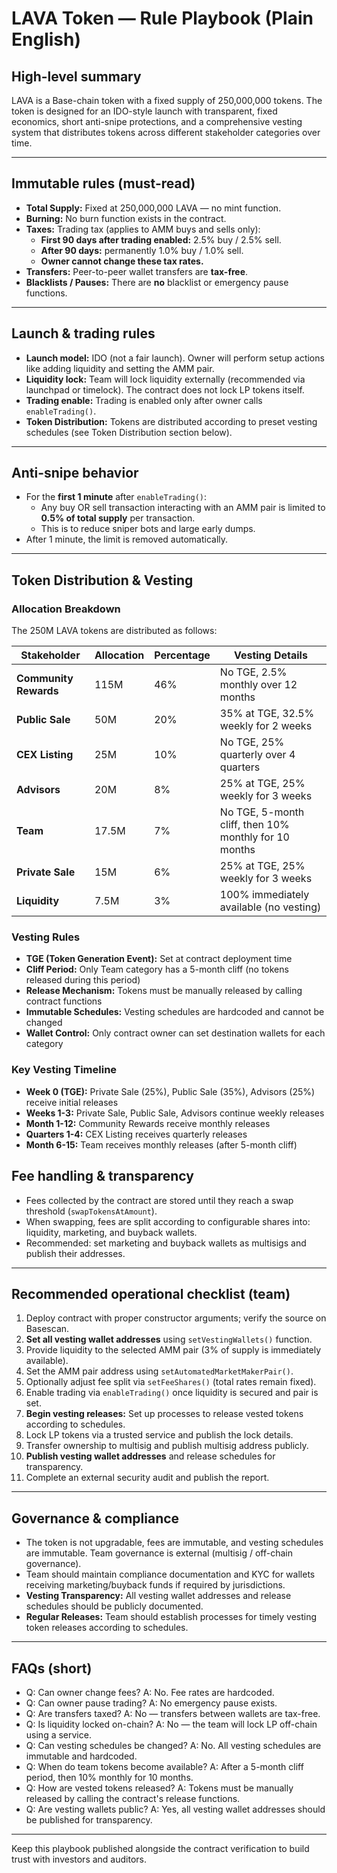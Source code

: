 # LAVA Token — Rule Playbook (Plain English)

## High-level summary
LAVA is a Base-chain token with a fixed supply of 250,000,000 tokens. The token is designed for an IDO-style launch with transparent, fixed economics, short anti-snipe protections, and a comprehensive vesting system that distributes tokens across different stakeholder categories over time.

---

## Immutable rules (must-read)
- **Total Supply:** Fixed at 250,000,000 LAVA — no mint function.
- **Burning:** No burn function exists in the contract.
- **Taxes:** Trading tax (applies to AMM buys and sells only):
  - **First 90 days after trading enabled:** 2.5% buy / 2.5% sell.
  - **After 90 days:** permanently 1.0% buy / 1.0% sell.
  - **Owner cannot change these tax rates.**
- **Transfers:** Peer-to-peer wallet transfers are **tax-free**.
- **Blacklists / Pauses:** There are **no** blacklist or emergency pause functions.

---

## Launch & trading rules
- **Launch model:** IDO (not a fair launch). Owner will perform setup actions like adding liquidity and setting the AMM pair.
- **Liquidity lock:** Team will lock liquidity externally (recommended via launchpad or timelock). The contract does not lock LP tokens itself.
- **Trading enable:** Trading is enabled only after owner calls `enableTrading()`.
- **Token Distribution:** Tokens are distributed according to preset vesting schedules (see Token Distribution section below).

---

## Anti-snipe behavior
- For the **first 1 minute** after `enableTrading()`:
  - Any buy OR sell transaction interacting with an AMM pair is limited to **0.5% of total supply** per transaction.
  - This is to reduce sniper bots and large early dumps.
- After 1 minute, the limit is removed automatically.

---

## Token Distribution & Vesting

### Allocation Breakdown
The 250M LAVA tokens are distributed as follows:

| Stakeholder | Allocation | Percentage | Vesting Details |
|-------------|------------|------------|------------------|
| **Community Rewards** | 115M | 46% | No TGE, 2.5% monthly over 12 months |
| **Public Sale** | 50M | 20% | 35% at TGE, 32.5% weekly for 2 weeks |
| **CEX Listing** | 25M | 10% | No TGE, 25% quarterly over 4 quarters |
| **Advisors** | 20M | 8% | 25% at TGE, 25% weekly for 3 weeks |
| **Team** | 17.5M | 7% | No TGE, 5-month cliff, then 10% monthly for 10 months |
| **Private Sale** | 15M | 6% | 25% at TGE, 25% weekly for 3 weeks |
| **Liquidity** | 7.5M | 3% | 100% immediately available (no vesting) |

### Vesting Rules
- **TGE (Token Generation Event):** Set at contract deployment time
- **Cliff Period:** Only Team category has a 5-month cliff (no tokens released during this period)
- **Release Mechanism:** Tokens must be manually released by calling contract functions
- **Immutable Schedules:** Vesting schedules are hardcoded and cannot be changed
- **Wallet Control:** Only contract owner can set destination wallets for each category

### Key Vesting Timeline
- **Week 0 (TGE):** Private Sale (25%), Public Sale (35%), Advisors (25%) receive initial releases
- **Weeks 1-3:** Private Sale, Public Sale, Advisors continue weekly releases
- **Month 1-12:** Community Rewards receive monthly releases
- **Quarters 1-4:** CEX Listing receives quarterly releases
- **Month 6-15:** Team receives monthly releases (after 5-month cliff)

## Fee handling & transparency
- Fees collected by the contract are stored until they reach a swap threshold (`swapTokensAtAmount`).
- When swapping, fees are split according to configurable shares into: liquidity, marketing, and buyback wallets.
- Recommended: set marketing and buyback wallets as multisigs and publish their addresses.

---

## Recommended operational checklist (team)
1. Deploy contract with proper constructor arguments; verify the source on Basescan.
2. **Set all vesting wallet addresses** using `setVestingWallets()` function.
3. Provide liquidity to the selected AMM pair (3% of supply is immediately available).
4. Set the AMM pair address using `setAutomatedMarketMakerPair()`.
5. Optionally adjust fee split via `setFeeShares()` (total rates remain fixed).
6. Enable trading via `enableTrading()` once liquidity is secured and pair is set.
7. **Begin vesting releases:** Set up processes to release vested tokens according to schedules.
8. Lock LP tokens via a trusted service and publish the lock details.
9. Transfer ownership to multisig and publish multisig address publicly.
10. **Publish vesting wallet addresses** and release schedules for transparency.
11. Complete an external security audit and publish the report.

---

## Governance & compliance
- The token is not upgradable, fees are immutable, and vesting schedules are immutable. Team governance is external (multisig / off-chain governance).
- Team should maintain compliance documentation and KYC for wallets receiving marketing/buyback funds if required by jurisdictions.
- **Vesting Transparency:** All vesting wallet addresses and release schedules should be publicly documented.
- **Regular Releases:** Team should establish processes for timely vesting token releases according to schedules.

---

## FAQs (short)
- Q: Can owner change fees? A: No. Fee rates are hardcoded.
- Q: Can owner pause trading? A: No emergency pause exists.
- Q: Are transfers taxed? A: No — transfers between wallets are tax-free.
- Q: Is liquidity locked on-chain? A: No — the team will lock LP off-chain using a service.
- Q: Can vesting schedules be changed? A: No. All vesting schedules are immutable and hardcoded.
- Q: When do team tokens become available? A: After a 5-month cliff period, then 10% monthly for 10 months.
- Q: How are vested tokens released? A: Tokens must be manually released by calling the contract's release functions.
- Q: Are vesting wallets public? A: Yes, all vesting wallet addresses should be published for transparency.


---

Keep this playbook published alongside the contract verification to build trust with investors and auditors.
